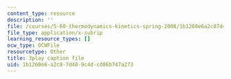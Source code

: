 ```yaml
---
content_type: resource
description: ''
file: /courses/5-60-thermodynamics-kinetics-spring-2008/1b1260e6a2c87d489c4dcd86b747a273_jsoD3oZAAXI.srt
file_type: application/x-subrip
learning_resource_types: []
ocw_type: OCWFile
resourcetype: Other
title: 3play caption file
uid: 1b1260e6-a2c8-7d48-9c4d-cd86b747a273
---
```

